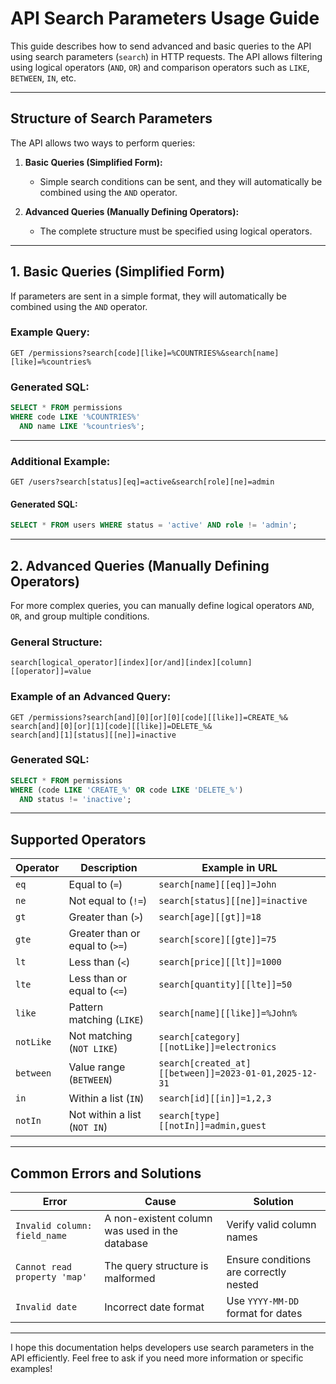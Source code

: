 # **API Search Parameters Usage Guide**

This guide describes how to send advanced and basic queries to the API using search parameters (`search`) in HTTP requests. The API allows filtering using logical operators (`AND`, `OR`) and comparison operators such as `LIKE`, `BETWEEN`, `IN`, etc.

---

## **Structure of Search Parameters**

The API allows two ways to perform queries:

1. **Basic Queries (Simplified Form):**

   - Simple search conditions can be sent, and they will automatically be combined using the `AND` operator.

2. **Advanced Queries (Manually Defining Operators):**
   - The complete structure must be specified using logical operators.

---

## **1. Basic Queries (Simplified Form)**

If parameters are sent in a simple format, they will automatically be combined using the `AND` operator.

### **Example Query:**

```
GET /permissions?search[code][like]=%COUNTRIES%&search[name][like]=%countries%
```

### **Generated SQL:**

```sql
SELECT * FROM permissions
WHERE code LIKE '%COUNTRIES%'
  AND name LIKE '%countries%';
```

---

### **Additional Example:**

```
GET /users?search[status][eq]=active&search[role][ne]=admin
```

#### **Generated SQL:**

```sql
SELECT * FROM users WHERE status = 'active' AND role != 'admin';
```

---

## **2. Advanced Queries (Manually Defining Operators)**

For more complex queries, you can manually define logical operators `AND`, `OR`, and group multiple conditions.

### **General Structure:**

```
search[logical_operator][index][or/and][index][column][[operator]]=value
```

### **Example of an Advanced Query:**

```
GET /permissions?search[and][0][or][0][code][[like]]=CREATE_%&
search[and][0][or][1][code][[like]]=DELETE_%&
search[and][1][status][[ne]]=inactive
```

### **Generated SQL:**

```sql
SELECT * FROM permissions
WHERE (code LIKE 'CREATE_%' OR code LIKE 'DELETE_%')
  AND status != 'inactive';
```

---

## **Supported Operators**

| Operator  | Description                     | Example in URL                                        |
| --------- | ------------------------------- | ----------------------------------------------------- |
| `eq`      | Equal to (`=`)                  | `search[name][[eq]]=John`                             |
| `ne`      | Not equal to (`!=`)             | `search[status][[ne]]=inactive`                       |
| `gt`      | Greater than (`>`)              | `search[age][[gt]]=18`                                |
| `gte`     | Greater than or equal to (`>=`) | `search[score][[gte]]=75`                             |
| `lt`      | Less than (`<`)                 | `search[price][[lt]]=1000`                            |
| `lte`     | Less than or equal to (`<=`)    | `search[quantity][[lte]]=50`                          |
| `like`    | Pattern matching (`LIKE`)       | `search[name][[like]]=%John%`                         |
| `notLike` | Not matching (`NOT LIKE`)       | `search[category][[notLike]]=electronics`             |
| `between` | Value range (`BETWEEN`)         | `search[created_at][[between]]=2023-01-01,2025-12-31` |
| `in`      | Within a list (`IN`)            | `search[id][[in]]=1,2,3`                              |
| `notIn`   | Not within a list (`NOT IN`)    | `search[type][[notIn]]=admin,guest`                   |

---

## **Common Errors and Solutions**

| Error                        | Cause                                          | Solution                               |
| ---------------------------- | ---------------------------------------------- | -------------------------------------- |
| `Invalid column: field_name` | A non-existent column was used in the database | Verify valid column names              |
| `Cannot read property 'map'` | The query structure is malformed               | Ensure conditions are correctly nested |
| `Invalid date`               | Incorrect date format                          | Use `YYYY-MM-DD` format for dates      |

---

I hope this documentation helps developers use search parameters in the API efficiently. Feel free to ask if you need more information or specific examples!
